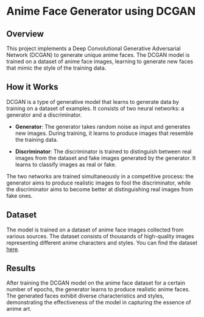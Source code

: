 # Anime Face Generator using DCGAN

## Overview
This project implements a Deep Convolutional Generative Adversarial Network (DCGAN) to generate unique anime faces. The DCGAN model is trained on a dataset of anime face images, learning to generate new faces that mimic the style of the training data.

## How it Works
DCGAN is a type of generative model that learns to generate data by training on a dataset of examples. It consists of two neural networks: a generator and a discriminator. 

- **Generator**: The generator takes random noise as input and generates new images. During training, it learns to produce images that resemble the training data.
  
- **Discriminator**: The discriminator is trained to distinguish between real images from the dataset and fake images generated by the generator. It learns to classify images as real or fake.

The two networks are trained simultaneously in a competitive process: the generator aims to produce realistic images to fool the discriminator, while the discriminator aims to become better at distinguishing real images from fake ones.


## Dataset
The model is trained on a dataset of anime face images collected from various sources. The dataset consists of thousands of high-quality images representing different anime characters and styles. You can find the dataset [here](https://www.kaggle.com/datasets/splcher/animefacedataset).


## Results
After training the DCGAN model on the anime face dataset for a certain number of epochs, the generator learns to produce realistic anime faces. The generated faces exhibit diverse characteristics and styles, demonstrating the effectiveness of the model in capturing the essence of anime art.



